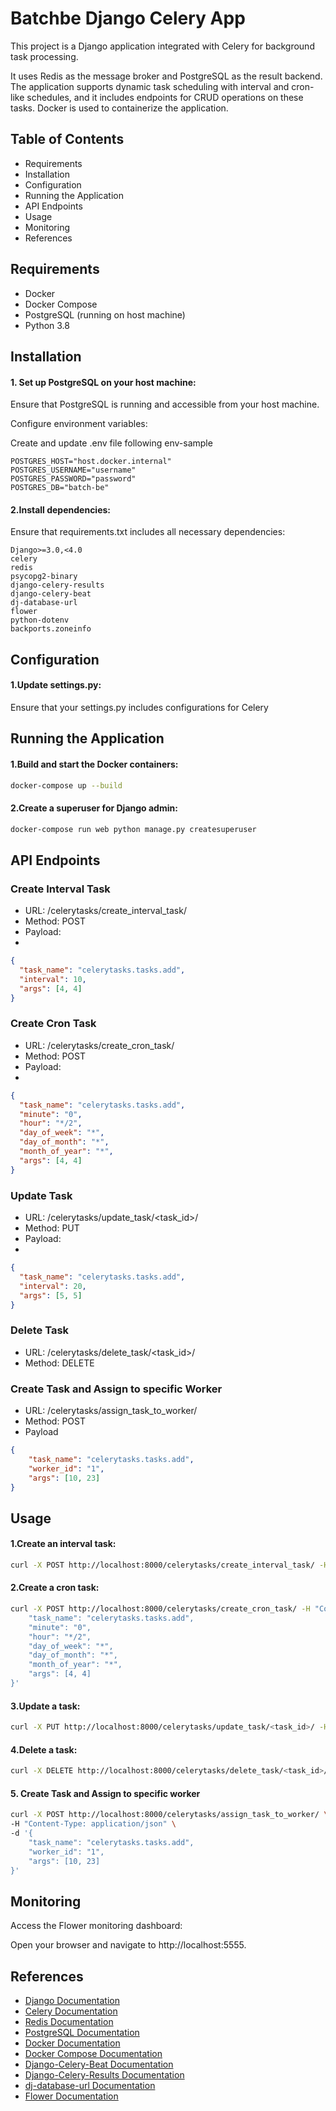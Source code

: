 # Batchbe Django Celery App

This project is a Django application integrated with Celery for background task processing. 

It uses Redis as the message broker and PostgreSQL as the result backend. The application supports dynamic task scheduling with interval and cron-like schedules, and it includes endpoints for CRUD operations on these tasks. Docker is used to containerize the application.

## Table of Contents
- Requirements
- Installation
- Configuration
- Running the Application
- API Endpoints
- Usage
- Monitoring
- References

## Requirements
- Docker
- Docker Compose
- PostgreSQL (running on host machine)
- Python 3.8

## Installation
#### 1. Set up PostgreSQL on your host machine:

Ensure that PostgreSQL is running and accessible from your host machine.

Configure environment variables:

Create and update .env file following env-sample
```dotenv
POSTGRES_HOST="host.docker.internal"
POSTGRES_USERNAME="username"
POSTGRES_PASSWORD="password"
POSTGRES_DB="batch-be"
```

#### 2.Install dependencies:

Ensure that requirements.txt includes all necessary dependencies:

```plaintext
Django>=3.0,<4.0
celery
redis
psycopg2-binary
django-celery-results
django-celery-beat
dj-database-url
flower
python-dotenv
backports.zoneinfo
```

## Configuration
#### 1.Update settings.py:

Ensure that your settings.py includes configurations for Celery

## Running the Application
#### 1.Build and start the Docker containers:

```sh
docker-compose up --build
```

#### 2.Create a superuser for Django admin:

```sh
docker-compose run web python manage.py createsuperuser
```

## API Endpoints
### Create Interval Task
- URL: /celerytasks/create_interval_task/
- Method: POST
- Payload:
- 
```json
{
  "task_name": "celerytasks.tasks.add",
  "interval": 10,
  "args": [4, 4]
}
```

### Create Cron Task
- URL: /celerytasks/create_cron_task/
- Method: POST
- Payload:
- 
```json
{
  "task_name": "celerytasks.tasks.add",
  "minute": "0",
  "hour": "*/2",
  "day_of_week": "*",
  "day_of_month": "*",
  "month_of_year": "*",
  "args": [4, 4]
}
```

### Update Task
- URL: /celerytasks/update_task/<task_id>/
- Method: PUT
- Payload:
- 
```json
{
  "task_name": "celerytasks.tasks.add",
  "interval": 20,
  "args": [5, 5]
}
```

### Delete Task
- URL: /celerytasks/delete_task/<task_id>/
- Method: DELETE

### Create Task and Assign to specific Worker
- URL: /celerytasks/assign_task_to_worker/
- Method: POST
- Payload

```json
{
    "task_name": "celerytasks.tasks.add",
    "worker_id": "1",
    "args": [10, 23]
}
```

## Usage
#### 1.Create an interval task:

```sh
curl -X POST http://localhost:8000/celerytasks/create_interval_task/ -H "Content-Type: application/json" -d '{"task_name": "celerytasks.tasks.add", "interval": 10, "args": [4, 4]}'
```

#### 2.Create a cron task:

```sh
curl -X POST http://localhost:8000/celerytasks/create_cron_task/ -H "Content-Type: application/json" -d '{
    "task_name": "celerytasks.tasks.add",
    "minute": "0",
    "hour": "*/2",
    "day_of_week": "*",
    "day_of_month": "*",
    "month_of_year": "*",
    "args": [4, 4]
}'
```

#### 3.Update a task:

```sh
curl -X PUT http://localhost:8000/celerytasks/update_task/<task_id>/ -H "Content-Type: application/json" -d '{"task_name": "celerytasks.tasks.add", "interval": 20, "args": [5, 5]}'
```

#### 4.Delete a task:

```sh
curl -X DELETE http://localhost:8000/celerytasks/delete_task/<task_id>/ -H "Content-Type: application/json"
```

#### 5. Create Task and Assign to specific worker
```sh
curl -X POST http://localhost:8000/celerytasks/assign_task_to_worker/ \
-H "Content-Type: application/json" \
-d '{
    "task_name": "celerytasks.tasks.add",
    "worker_id": "1",
    "args": [10, 23]
}'
```

## Monitoring
Access the Flower monitoring dashboard:

Open your browser and navigate to http://localhost:5555.

## References

- [Django Documentation](https://docs.djangoproject.com/en/stable/)
- [Celery Documentation](https://docs.celeryproject.org/en/stable/)
- [Redis Documentation](https://redis.io/documentation)
- [PostgreSQL Documentation](https://www.postgresql.org/docs/)
- [Docker Documentation](https://docs.docker.com/)
- [Docker Compose Documentation](https://docs.docker.com/compose/)
- [Django-Celery-Beat Documentation](https://django-celery-beat.readthedocs.io/en/latest/)
- [Django-Celery-Results Documentation](https://django-celery-results.readthedocs.io/en/latest/)
- [dj-database-url Documentation](https://pypi.org/project/dj-database-url/)
- [Flower Documentation](https://flower.readthedocs.io/en/latest/)
